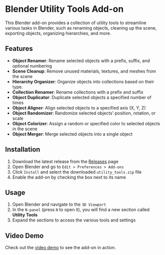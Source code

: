 # Blender Utility Tools Add-on

This Blender add-on provides a collection of utility tools to streamline various tasks in Blender, such as renaming objects, cleaning up the scene, exporting objects, organizing hierarchies, and more.

## Features

- **Object Renamer**: Rename selected objects with a prefix, suffix, and optional numbering
- **Scene Cleanup**: Remove unused materials, textures, and meshes from the scene
- **Hierarchy Organizer**: Organize objects into collections based on their type.
- **Collection Renamer**: Rename collections with a prefix and suffix
- **Object Duplicator**: Duplicate selected objects a specified number of times
- **Object Aligner**: Align selected objects to a specified axis (X, Y, Z)
- **Object Randomizer**: Randomize selected objects' position, rotation, or scale
- **Object Colorizer**: Assign a random or specified color to selected objects in the scene
- **Object Merger**: Merge selected objects into a single object

## Installation

1. Download the latest release from the [Releases](https://github.com/amoghagrawal/utility-tools/releases) page
2. Open Blender and go to `Edit > Preferences > Add-ons`
3. Click `Install` and select the downloaded `utility_tools.zip` file
4. Enable the add-on by checking the box next to its name

## Usage

1. Open Blender and navigate to the `3D Viewport`
2. In the `N-panel` (press `N` to open it), you will find a new section called **Utility Tools**
3. Expand the sections to access the various tools and settings

## Video Demo

Check out the [video demo](https://cloud-99c4qkohh-hack-club-bot.vercel.app/0extensiondemo.mp4) to see the add-on in action.
